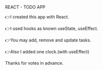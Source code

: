 REACT - TODO APP

👉I created this app with React.

👉I used hooks as known useState, useEffect.

👉You may add, remove and update tasks.

👉Also I added one clock.(with useEffect)


Thanks for votes in advance.

